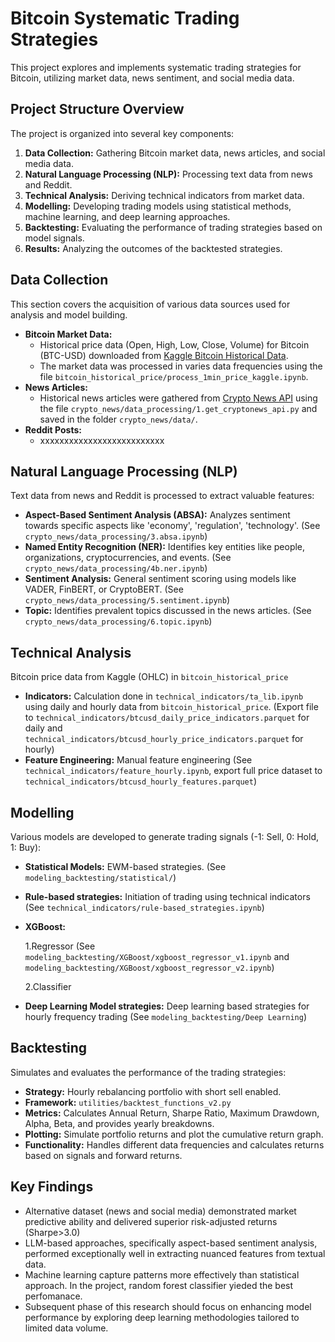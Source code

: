 # Bitcoin Systematic Trading Strategies

This project explores and implements systematic trading strategies for Bitcoin, utilizing market data, news sentiment, and social media data.

## Project Structure Overview

The project is organized into several key components:

1. **Data Collection:** Gathering Bitcoin market data, news articles, and social media data.
2. **Natural Language Processing (NLP):** Processing text data from news and Reddit.
3. **Technical Analysis:** Deriving technical indicators from market data.
4. **Modelling:** Developing trading models using statistical methods, machine learning, and deep learning approaches.
5. **Backtesting:** Evaluating the performance of trading strategies based on model signals.
6. **Results:** Analyzing the outcomes of the backtested strategies.

## Data Collection

This section covers the acquisition of various data sources used for analysis and model building.

* **Bitcoin Market Data:**
  * Historical price data (Open, High, Low, Close, Volume) for Bitcoin (BTC-USD) downloaded from [Kaggle Bitcoin Historical Data](https://www.kaggle.com/datasets/mczielinski/bitcoin-historical-data).
  * The market data was processed in varies data frequencies using the file `bitcoin_historical_price/process_1min_price_kaggle.ipynb`.
* **News Articles:**
  * Historical news articles were gathered from [Crypto News API](https://cryptonews-api.com/) using the file `crypto_news/data_processing/1.get_cryptonews_api.py` and saved in the folder `crypto_news/data/`.
* **Reddit Posts:**
  * xxxxxxxxxxxxxxxxxxxxxxxxxx

## Natural Language Processing (NLP)

Text data from news and Reddit is processed to extract valuable features:

* **Aspect-Based Sentiment Analysis (ABSA):** Analyzes sentiment towards specific aspects like 'economy', 'regulation', 'technology'. (See `crypto_news/data_processing/3.absa.ipynb`)
* **Named Entity Recognition (NER):** Identifies key entities like people, organizations, cryptocurrencies, and events. (See `crypto_news/data_processing/4b.ner.ipynb`)
* **Sentiment Analysis:** General sentiment scoring using models like VADER, FinBERT, or CryptoBERT. (See `crypto_news/data_processing/5.sentiment.ipynb`)
* **Topic:** Identifies prevalent topics discussed in the news articles. (See `crypto_news/data_processing/6.topic.ipynb`)

## Technical Analysis

Bitcoin price data from Kaggle (OHLC) in `bitcoin_historical_price`

* **Indicators:** Calculation done in `technical_indicators/ta_lib.ipynb` using daily and hourly data from `bitcoin_historical_price`.
  (Export file to `technical_indicators/btcusd_daily_price_indicators.parquet` for daily and `technical_indicators/btcusd_hourly_price_indicators.parquet` for hourly)
* **Feature Engineering:** Manual feature engineering (See `technical_indicators/feature_hourly.ipynb`, export full price dataset to `technical_indicators/btcusd_hourly_features.parquet`)
  
## Modelling

Various models are developed to generate trading signals (-1: Sell, 0: Hold, 1: Buy):

* **Statistical Models:** EWM-based strategies. (See `modeling_backtesting/statistical/`)
* **Rule-based strategies:** Initiation of trading using technical indicators (See `technical_indicators/rule-based_strategies.ipynb`)
* **XGBoost:** 

  1.Regressor (See `modeling_backtesting/XGBoost/xgboost_regressor_v1.ipynb` and `modeling_backtesting/XGBoost/xgboost_regressor_v2.ipynb`)

  2.Classifier

* **Deep Learning Model strategies:** Deep learning based strategies for hourly frequency trading (See `modeling_backtesting/Deep Learning`)


## Backtesting

Simulates and evaluates the performance of the trading strategies:

* **Strategy:** Hourly rebalancing portfolio with short sell enabled.
* **Framework:** `utilities/backtest_functions_v2.py`
* **Metrics:** Calculates Annual Return, Sharpe Ratio, Maximum Drawdown, Alpha, Beta, and provides yearly breakdowns.
* **Plotting:** Simulate portfolio returns and plot the cumulative return graph.
* **Functionality:** Handles different data frequencies and calculates returns based on signals and forward returns.

## Key Findings

* Alternative dataset (news and social media) demonstrated market predictive ability and delivered superior risk-adjusted returns (Sharpe>3.0)
* LLM-based approaches, specifically aspect-based sentiment analysis, performed exceptionally well in extracting nuanced features from textual data.
* Machine learning capture patterns more effectively than statistical approach. In the project, random forest classifier yieded the best perfomanace.
* Subsequent phase of this research should focus on enhancing model performance by exploring deep learning methodologies tailored to limited data volume.
